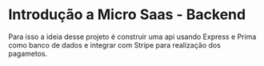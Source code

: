 # Introdução a Micro Saas - Backend

Para isso a ideia desse projeto é construir uma api usando Express e Prima como banco de dados e integrar com Stripe para realização dos pagametos.
